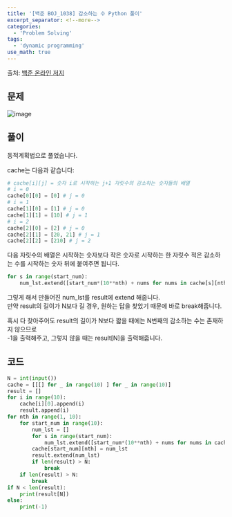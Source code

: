 ```yaml
---
title: '[백준 BOJ_1038] 감소하는 수 Python 풀이'
excerpt_separator: <!--more-->
categories:
  - 'Problem Solving'
tags:
  - 'dynamic programming'
use_math: true
---
```


출처: [백준 온라인 저지](https://www.acmicpc.net/problem/1038)

## 문제

![image](https://user-images.githubusercontent.com/59808674/168592620-e6481dba-6232-434b-b554-de5f28edf10f.png)

## 풀이

동적계획법으로 풀었습니다.

cache는 다음과 같습니다:

```python
# cache[i][j] = 숫자 i로 시작하는 j+1 자릿수의 감소하는 숫자들의 배열
# i = 0
cache[0][0] = [0] # j = 0
# i = 1
cache[1][0] = [1] # j = 0
cache[1][1] = [10] # j = 1
# i = 2
cache[2][0] = [2] # j = 0
cache[2][1] = [20, 21] # j = 1
cache[2][2] = [210] # j = 2
```

다음 자릿수의 배열은 시작하는 숫자보다 작은 숫자로 시작하는 한 자릿수 적은 감소하는 수를 시작하는 숫자 뒤에 붙여주면 됩니다.

```python
for s in range(start_num):
    num_lst.extend([start_num*(10**nth) + nums for nums in cache[s][nth-1]])
```

그렇게 해서 만들어진 num_lst를 result에 extend 해줍니다.  
만약 result의 길이가 N보다 길 경우, 원하는 답을 찾았기 때문에 바로 break해줍니다.

혹시 다 찾아주어도 result의 길이가 N보다 짧을 때에는 N번째의 감소하는 수는 존재하지 않으므로  
-1을 출력해주고, 그렇지 않을 때는 result\[N]을 출력해줍니다.

## 코드

```python
N = int(input())
cache = [[[] for _ in range(10) ] for _ in range(10)]
result = []
for i in range(10):
    cache[i][0].append(i)
    result.append(i)
for nth in range(1, 10):
    for start_num in range(10):
        num_lst = []
        for s in range(start_num):
            num_lst.extend([start_num*(10**nth) + nums for nums in cache[s][nth-1]])
        cache[start_num][nth] = num_lst
        result.extend(num_lst)
        if len(result) > N:
            break
    if len(result) > N:
        break
if N < len(result):
    print(result[N])
else:
    print(-1)
```
